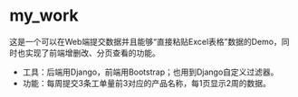 # my_work
这是一个可以在Web端提交数据并且能够“直接粘贴Excel表格”数据的Demo，同时也实现了前端增删改、分页查看的功能。
 - 工具：后端用Django，前端用Bootstrap；也用到Django自定义过滤器。
 - 功能：每周提交3条工单量前3对应的产品名称，每1页显示2周的数据。

